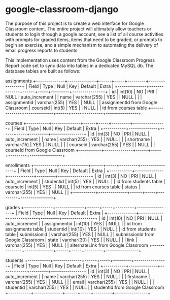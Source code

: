 # google-classroom-django
The purpose of this project is to create a web interface for Google Classroom content.  The entire project will ultimately allow teachers or students to login through a google account, see a list of all course activities with prompts for graded items, items that need to be graded, or prompts to begin an exercise, and a simple mechanism to automating the delivery of email progress reports to students.

This implementation uses content from the Google Classroom Progress Report code set to sync data into tables in a dedicated MySQL db.  The database tables are built as follows:


assignments
+--------------+--------------+------+-----+---------+----------------+
| Field        | Type         | Null | Key | Default | Extra          |
+--------------+--------------+------+-----+---------+----------------+
| id           | int(10)      | NO   | PRI | NULL    | auto_increment |
| name         | varchar(255) | YES  |     | NULL    |                |
| assignmentid | varchar(255) | YES  |     | NULL    |                | assignmentId from Google Classroom
| courseid     | int(5)       | YES  |     | NULL    |                | id from courses table
+--------------+--------------+------+-----+---------+----------------+

courses
+-----------+--------------+------+-----+---------+----------------+
| Field     | Type         | Null | Key | Default | Extra          |
+-----------+--------------+------+-----+---------+----------------+
| id        | int(3)       | NO   | PRI | NULL    | auto_increment |
| name      | varchar(255) | YES  |     | NULL    |                |
| shortname | varchar(15)  | YES  |     | NULL    |                |
| courseid  | varchar(255) | YES  |     | NULL    |                |  courseId from Google Classroom
+-----------+--------------+------+-----+---------+----------------+

enrollments
+-----------+--------------+------+-----+---------+----------------+
| Field     | Type         | Null | Key | Default | Extra          |
+-----------+--------------+------+-----+---------+----------------+
| id        | int(3)       | NO   | PRI | NULL    | auto_increment |
| studentid | int(5)       | YES  |     | NULL    |                | id from students table
| courseid  | int(5)       | YES  |     | NULL    |                | id from courses table
| status    | varchar(255) | YES  |     | NULL    |                |
+-----------+--------------+------+-----+---------+----------------+

grades
+--------------+--------------+------+-----+---------+----------------+
| Field        | Type         | Null | Key | Default | Extra          |
+--------------+--------------+------+-----+---------+----------------+
| id           | int(10)      | NO   | PRI | NULL    | auto_increment |
| assignmentid | int(10)      | YES  |     | NULL    |                | id from assignments table
| studentid    | int(10)      | YES  |     | NULL    |                | id from students table
| submissionid | varchar(255) | YES  |     | NULL    |                | submissionId from Google Classroom
| state        | varchar(30)  | YES  |     | NULL    |                |
| link         | varchar(255) | YES  |     | NULL    |                | alternateLink from Google Classroom
+--------------+--------------+------+-----+---------+----------------+

students
+-----------+--------------+------+-----+---------+----------------+
| Field     | Type         | Null | Key | Default | Extra          |
+-----------+--------------+------+-----+---------+----------------+
| id        | int(3)       | NO   | PRI | NULL    | auto_increment |
| name      | varchar(255) | YES  |     | NULL    |                |
| firstname | varchar(255) | YES  |     | NULL    |                |
| email     | varchar(255) | YES  |     | NULL    |                |
| studentid | varchar(255) | YES  |     | NULL    |                | studentId from Google Classroom
+-----------+--------------+------+-----+---------+----------------+

